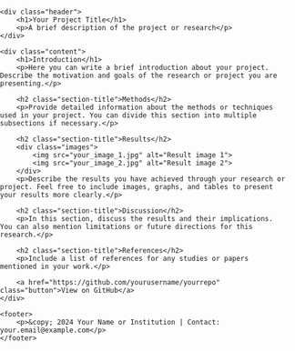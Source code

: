 <!DOCTYPE html>
<html lang="en">
<head>
    <meta charset="UTF-8">
    <meta name="viewport" content="width=device-width, initial-scale=1.0">
    <meta name="description" content="Your Project's description goes here.">
    <title>Your Project Title</title>
    <style>
        body {
            font-family: Arial, sans-serif;
            margin: 0;
            padding: 0;
        }
        .header {
            background-color: #333;
            color: white;
            text-align: center;
            padding: 20px;
        }
        .content {
            max-width: 800px;
            margin: 40px auto;
            padding: 20px;
        }
        .content h1 {
            font-size: 2.5em;
            color: #333;
        }
        .content p {
            font-size: 1.2em;
            line-height: 1.6;
        }
        .content .section-title {
            font-size: 2em;
            margin-top: 40px;
            color: #555;
        }
        .content .images img {
            max-width: 100%;
            margin: 20px 0;
        }
        footer {
            background-color: #333;
            color: white;
            text-align: center;
            padding: 10px;
            position: fixed;
            bottom: 0;
            width: 100%;
        }
        .button {
            background-color: #333;
            color: white;
            padding: 10px 20px;
            text-decoration: none;
            display: inline-block;
            margin-top: 20px;
        }
        .button:hover {
            background-color: #555;
        }
    </style>
</head>
<body>

    <div class="header">
        <h1>Your Project Title</h1>
        <p>A brief description of the project or research</p>
    </div>

    <div class="content">
        <h1>Introduction</h1>
        <p>Here you can write a brief introduction about your project. Describe the motivation and goals of the research or project you are presenting.</p>

        <h2 class="section-title">Methods</h2>
        <p>Provide detailed information about the methods or techniques used in your project. You can divide this section into multiple subsections if necessary.</p>

        <h2 class="section-title">Results</h2>
        <div class="images">
            <img src="your_image_1.jpg" alt="Result image 1">
            <img src="your_image_2.jpg" alt="Result image 2">
        </div>
        <p>Describe the results you have achieved through your research or project. Feel free to include images, graphs, and tables to present your results more clearly.</p>

        <h2 class="section-title">Discussion</h2>
        <p>In this section, discuss the results and their implications. You can also mention limitations or future directions for this research.</p>

        <h2 class="section-title">References</h2>
        <p>Include a list of references for any studies or papers mentioned in your work.</p>

        <a href="https://github.com/yourusername/yourrepo" class="button">View on GitHub</a>
    </div>

    <footer>
        <p>&copy; 2024 Your Name or Institution | Contact: your.email@example.com</p>
    </footer>

</body>
</html>
